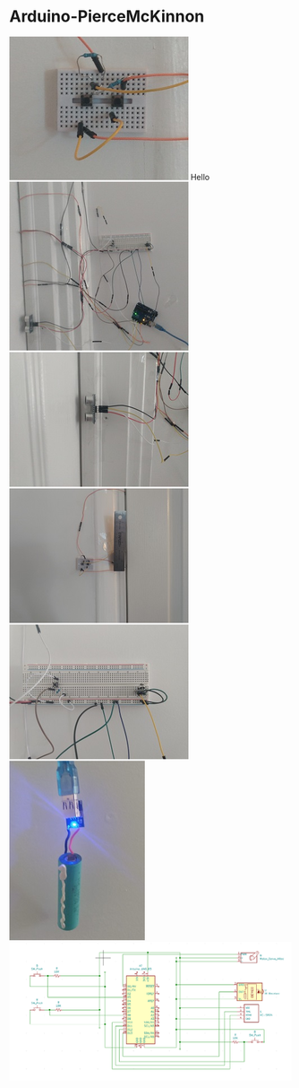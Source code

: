 # Arduino-PierceMcKinnon

![](https://raw.githubusercontent.com/PierceMckinnon/Arduino-PierceMcKinnon/master/Door%20Lock/Images/Password.jpg)
Hello
![](https://raw.githubusercontent.com/PierceMckinnon/Arduino-PierceMcKinnon/master/Door%20Lock/Images/All%20together.jpg)
![](https://raw.githubusercontent.com/PierceMckinnon/Arduino-PierceMcKinnon/master/Door%20Lock/Images/Distance.jpg)
![](https://raw.githubusercontent.com/PierceMckinnon/Arduino-PierceMcKinnon/master/Door%20Lock/Images/Lock_Password.jpg)
![](https://raw.githubusercontent.com/PierceMckinnon/Arduino-PierceMcKinnon/master/Door%20Lock/Images/Main%20Control.jpg)
![](https://raw.githubusercontent.com/PierceMckinnon/Arduino-PierceMcKinnon/master/Door%20Lock/Images/Power.jpg)
![](https://raw.githubusercontent.com/PierceMckinnon/Arduino-PierceMcKinnon/master/Door%20Lock/Images/Schema.PNG)
